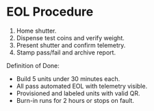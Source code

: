 # EOL Procedure

1. Home shutter.
2. Dispense test coins and verify weight.
3. Present shutter and confirm telemetry.
4. Stamp pass/fail and archive report.

Definition of Done:
- Build 5 units under 30 minutes each.
- All pass automated EOL with telemetry visible.
- Provisioned and labeled units with valid QR.
- Burn-in runs for 2 hours or stops on fault.
